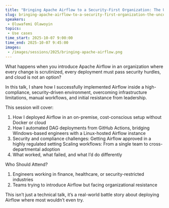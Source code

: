 ```yaml
---
title: "Bringing Apache Airflow to a Security-First Organization: The Unconventional Battle for Automation"
slug: bringing-apache-airflow-to-a-security-first-organization-the-unconventional-battle-for-automation
speakers:
 - Oluwafemi Olawoyin
topics:
 - Use cases
time_start: 2025-10-07 9:00:00
time_end: 2025-10-07 9:45:00
images:
 - /images/sessions/2025/bringing-apache-airflow.png
---
```


What happens when you introduce Apache Airflow in an organization where every change is scrutinized, every deployment must pass security hurdles, and cloud is not an option?

In this talk, I share how I successfully implemented Airflow inside a high-compliance, security-driven environment, overcoming infrastructure limitations, manual workflows, and initial resistance from leadership.

This session will cover:
1. How I deployed Airflow in an on-premise, cost-conscious setup without Docker or cloud
2. How I automated DAG deployments from GitHub Actions, bridging Windows-based engineers with a Linux-hosted Airflow instance
3. Security and compliance challenges: Getting Airflow approved in a highly regulated setting
Scaling workflows: From a single team to cross-departmental adoption
4. What worked, what failed, and what I’d do differently

Who Should Attend?
1. Engineers working in finance, healthcare, or security-restricted industries
2. Teams trying to introduce Airflow but facing organizational resistance

This isn’t just a technical talk, it’s a real-world battle story about deploying Airflow where most wouldn’t even try.